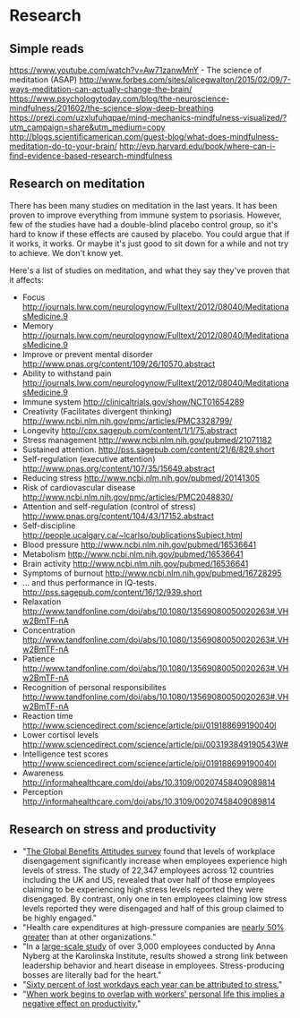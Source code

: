 # Research

## Simple reads
https://www.youtube.com/watch?v=Aw71zanwMnY - The science of meditation (ASAP)
http://www.forbes.com/sites/alicegwalton/2015/02/09/7-ways-meditation-can-actually-change-the-brain/
https://www.psychologytoday.com/blog/the-neuroscience-mindfulness/201602/the-science-slow-deep-breathing
https://prezi.com/uzxlufuhqpae/mind-mechanics-mindfulness-visualized/?utm_campaign=share&utm_medium=copy
http://blogs.scientificamerican.com/guest-blog/what-does-mindfulness-meditation-do-to-your-brain/
http://evp.harvard.edu/book/where-can-i-find-evidence-based-research-mindfulness

## Research on meditation
There has been many studies on meditation in the last years. It has been proven to improve everything from immune system to psoriasis. However, few of the studies have had a double-blind placebo control group, so it's hard to know if these effects are caused by placebo. You could argue that if it works, it works. Or maybe it's just good to sit down for a while and not try to achieve. We don't know yet.

Here's a list of studies on meditation, and what they say they've proven that it affects:

-	Focus	http://journals.lww.com/neurologynow/Fulltext/2012/08040/MeditationasMedicine.9
-	Memory	http://journals.lww.com/neurologynow/Fulltext/2012/08040/MeditationasMedicine.9
-	Improve or prevent mental disorder	http://www.pnas.org/content/109/26/10570.abstract
-	Ability to withstand pain	http://journals.lww.com/neurologynow/Fulltext/2012/08040/MeditationasMedicine.9
-	Immune system	http://clinicaltrials.gov/show/NCT01654289
-	Creativity (Facilitates divergent thinking)	http://www.ncbi.nlm.nih.gov/pmc/articles/PMC3328799/
-	Longevity	http://cpx.sagepub.com/content/1/1/75.abstract
-	Stress management	http://www.ncbi.nlm.nih.gov/pubmed/21071182
-	Sustained attention.	http://pss.sagepub.com/content/21/6/829.short
-	Self-regulation (executive attention)	http://www.pnas.org/content/107/35/15649.abstract
-	Reducing stress	http://www.ncbi.nlm.nih.gov/pubmed/20141305
-	Risk of cardiovascular disease	http://www.ncbi.nlm.nih.gov/pmc/articles/PMC2048830/
-	Attention and self-regulation (control of stress)	http://www.pnas.org/content/104/43/17152.abstract
-	Self-discipline	http://people.ucalgary.ca/~lcarlso/publicationsSubject.html
-	Blood pressure	http://www.ncbi.nlm.nih.gov/pubmed/16536641
-	Metabolism	http://www.ncbi.nlm.nih.gov/pubmed/16536641
-	Brain activity	http://www.ncbi.nlm.nih.gov/pubmed/16536641
-	Symptoms of burnout	http://www.ncbi.nlm.nih.gov/pubmed/16728295
-	... and thus performance in IQ-tests.	http://pss.sagepub.com/content/16/12/939.short
-	Relaxation	http://www.tandfonline.com/doi/abs/10.1080/13569080050020263#.VHw2BmTF-nA
-	Concentration	http://www.tandfonline.com/doi/abs/10.1080/13569080050020263#.VHw2BmTF-nA
-	Patience	http://www.tandfonline.com/doi/abs/10.1080/13569080050020263#.VHw2BmTF-nA
-	Recognition of personal responsibilites	http://www.tandfonline.com/doi/abs/10.1080/13569080050020263#.VHw2BmTF-nA
-	Reaction time	http://www.sciencedirect.com/science/article/pii/019188699190040I
-	Lower cortisol levels	http://www.sciencedirect.com/science/article/pii/003193849190543W#
-	Intelligence test scores	http://www.sciencedirect.com/science/article/pii/019188699190040I
-	Awareness	http://informahealthcare.com/doi/abs/10.3109/00207458409089814
-	Perception	http://informahealthcare.com/doi/abs/10.3109/00207458409089814

## Research on stress and productivity
- "[The Global Benefits Attitudes survey](https://www.towerswatson.com/DownloadMedia.aspx?media=%7B581A704A-0635-43CA-8073-CB79D6FBCF52%7D) found that levels of workplace disengagement significantly increase when employees experience high levels of stress.  The study of 22,347 employees across 12 countries including the UK and US, revealed that over half of those employees claiming to be experiencing high stress levels reported they were disengaged.  By contrast, only one in ten employees claiming low stress levels reported they were disengaged and half of this group claimed to be highly engaged." 
- "Health care expenditures at high-pressure companies are [nearly 50% greater](http://bmcpublichealth.biomedcentral.com/articles/10.1186/1471-2458-11-642) than at other organizations."
- "In a [large-scale study](http://ki.se/en/news/poor-leadership-poses-a-health-risk-at-work) of over 3,000 employees conducted by Anna Nyberg at the Karolinska Institute, results showed a strong link between leadership behavior and heart disease in employees. Stress-producing bosses are literally bad for the heart."
- "[Sixty percent of lost workdays each year can be attributed to stress.](http://www.fdu.edu/newspubs/magazine/99su/stress.html)"
- "[When work begins to overlap with workers' personal life this implies a negative effect on productivity.](http://www.emeraldinsight.com/doi/abs/10.1108/17410401011052869)"

